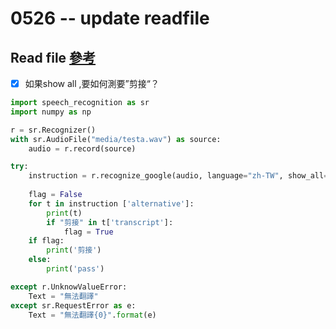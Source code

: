 # 0526 -- update readfile
 
 ## Read file [參考](https://blog.csdn.net/ainivip/article/details/98040557)
- [x] 如果show all ,要如何測要”剪接“？

```python
import speech_recognition as sr
import numpy as np

r = sr.Recognizer()
with sr.AudioFile("media/testa.wav") as source:
    audio = r.record(source)

try:
    instruction = r.recognize_google(audio, language="zh-TW", show_all=True)
   
    flag = False
    for t in instruction ['alternative']:
        print(t)
        if "剪接" in t['transcript']:
            flag = True
    if flag:
        print('剪接')
    else:
        print('pass')

except r.UnknowValueError:
    Text = "無法翻譯"
except sr.RequestError as e:
    Text = "無法翻譯{0}".format(e)
